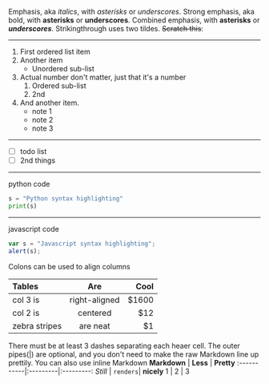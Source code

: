 Emphasis, aka *italics*, with *asterisks* or _underscores_.
Strong emphasis, aka bold, with **asterisks** or __underscores__.
Combined emphasis, with **asterisks** or **_underscores_**.
Strikingthrough uses two tildes. ~~Scratch this~~:

---
1. First ordered list item
2. Another item
   * Unordered sub-list
3. Actual number don't matter, just that it's a number
   1. Ordered sub-list
   2. 2nd
4. And another item.
   * note 1
   * note 2
   * note 3
---
- [ ] todo list
- [ ] 2nd things
---
python code
```python
s = "Python syntax highlighting"
print(s)
```
---
javascript code
```js
var s = "Javascript syntax highlighting";
alert(s);
```
Colons can be used to align columns

| Tables | Are | Cool |
| :----- | :---: | ---: |
| col 3 is | right-aligned | $1600 |
| col 2 is | centered | $12 |
| zebra stripes | are neat | $1 |

There must be at least 3 dashes separating each heaer cell.
The outer pipes(|) are optional, and you don't need to make the
raw Markdown line up prettily. You can also use inline Markdown
**Markdown** | **Less** | **Pretty**
:-----------|:---------|:---------:
*Still*     | `renders`| **nicely**
1           | 2        | 3
